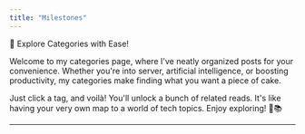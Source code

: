 ```yaml
---
title: "Milestones"
---
```


🔖 Explore Categories with Ease!

Welcome to my categories page, where I've neatly organized posts for your convenience. Whether you're into server, artificial intelligence, or boosting productivity, my categories make finding what you want a piece of cake.

Just click a tag, and voilà! You'll unlock a bunch of related reads. It's like having your very own map to a world of tech topics. Enjoy exploring! 🚀📚
    
---